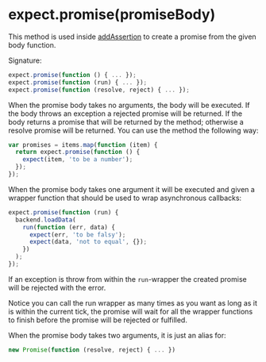 # expect.promise(promiseBody)

This method is used inside [addAssertion](../addAssertion/) to create
a promise from the given body function.

Signature:

<!-- unexpected-markdown evaluate:false -->
<!-- eslint-skip -->

```js
expect.promise(function () { ... });
expect.promise(function (run) { ... });
expect.promise(function (resolve, reject) { ... });
```

When the promise body takes no arguments, the body will be executed.
If the body throws an exception a rejected promise will be returned.
If the body returns a promise that will be returned by the method;
otherwise a resolve promise will be returned. You can use the method
the following way:

<!-- unexpected-markdown evaluate:false -->

```js
var promises = items.map(function (item) {
  return expect.promise(function () {
    expect(item, 'to be a number');
  });
});
```

When the promise body takes one argument it will be executed and given a
wrapper function that should be used to wrap asynchronous callbacks:

<!-- unexpected-markdown evaluate:false -->

```js
expect.promise(function (run) {
  backend.loadData(
    run(function (err, data) {
      expect(err, 'to be falsy');
      expect(data, 'not to equal', {});
    })
  );
});
```

If an exception is throw from within the `run`-wrapper the created
promise will be rejected with the error.

Notice you can call the run wrapper as many times as you want as long
as it is within the current tick, the promise will wait for all the
wrapper functions to finish before the promise will be rejected or
fulfilled.

When the promise body takes two arguments, it is just an alias for:

<!-- unexpected-markdown evaluate:false -->
<!-- eslint-skip -->

```js
new Promise(function (resolve, reject) { ... })
```
